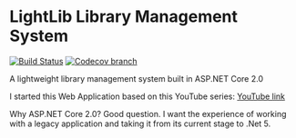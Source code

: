 # LightLib Library Management System

[![Build Status](https://travis-ci.org/wesdoyle/library-management-system.svg?branch=master)](https://travis-ci.org/wesdoyle/library-management-system) [![Codecov branch](https://img.shields.io/codecov/c/github/wesdoyle/library-management-system/master.svg?style=flat)](https://codecov.io/gh/wesdoyle/library-management-system)



A lightweight library management system built in ASP.NET Core 2.0

I started this Web Application based on this YouTube series: [YouTube link](https://www.youtube.com/watch?v=WTVcLFTgDqs)


Why ASP.NET Core 2.0? Good question. I want the experience of working with a legacy application and taking it from its current stage to .Net 5.
